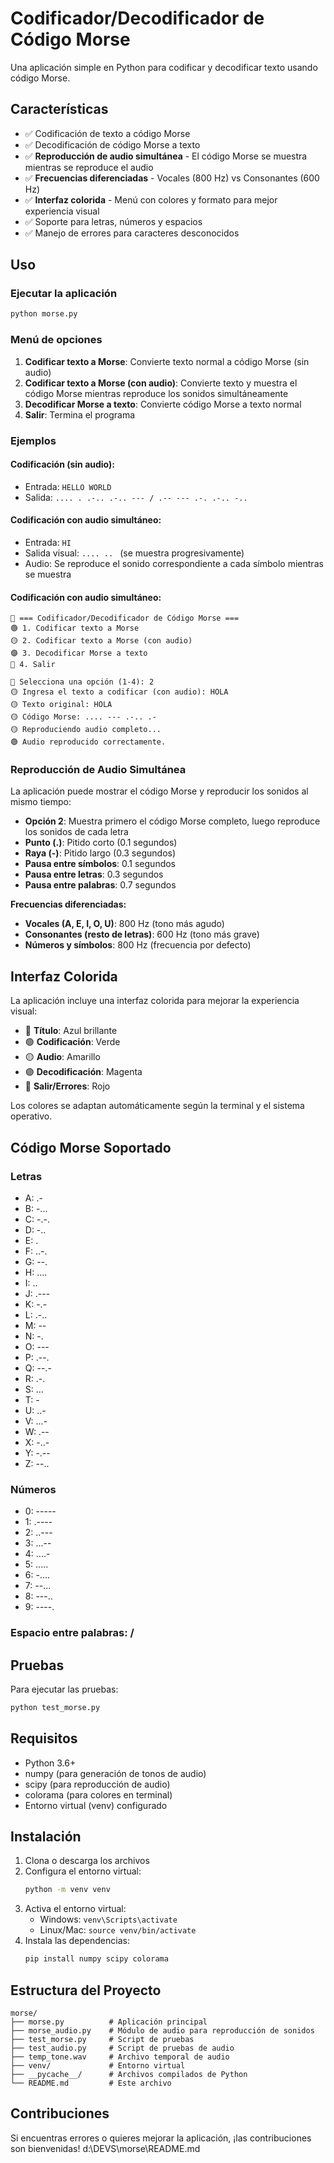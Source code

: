# Codificador/Decodificador de Código Morse

Una aplicación simple en Python para codificar y decodificar texto usando código Morse.

## Características

- ✅ Codificación de texto a código Morse
- ✅ Decodificación de código Morse a texto
- ✅ **Reproducción de audio simultánea** - El código Morse se muestra mientras se reproduce el audio
- ✅ **Frecuencias diferenciadas** - Vocales (800 Hz) vs Consonantes (600 Hz)
- ✅ **Interfaz colorida** - Menú con colores y formato para mejor experiencia visual
- ✅ Soporte para letras, números y espacios
- ✅ Manejo de errores para caracteres desconocidos

## Uso

### Ejecutar la aplicación

```bash
python morse.py
```

### Menú de opciones

1. **Codificar texto a Morse**: Convierte texto normal a código Morse (sin audio)
2. **Codificar texto a Morse (con audio)**: Convierte texto y muestra el código Morse mientras reproduce los sonidos simultáneamente
3. **Decodificar Morse a texto**: Convierte código Morse a texto normal
4. **Salir**: Termina el programa

### Ejemplos

#### Codificación (sin audio):
- Entrada: `HELLO WORLD`
- Salida: `.... . .-.. .-.. --- / .-- --- .-. .-.. -..`

#### Codificación con audio simultáneo:
- Entrada: `HI`
- Salida visual: `.... .. ` (se muestra progresivamente)
- Audio: Se reproduce el sonido correspondiente a cada símbolo mientras se muestra

#### Codificación con audio simultáneo:
```
🔵 === Codificador/Decodificador de Código Morse ===
🟢 1. Codificar texto a Morse
🟡 2. Codificar texto a Morse (con audio)
🟣 3. Decodificar Morse a texto
🔴 4. Salir

🔵 Selecciona una opción (1-4): 2
🟡 Ingresa el texto a codificar (con audio): HOLA
🟡 Texto original: HOLA
🟡 Código Morse: .... --- .-.. .-
🟡 Reproduciendo audio completo...
🟢 Audio reproducido correctamente.
```

### Reproducción de Audio Simultánea

La aplicación puede mostrar el código Morse y reproducir los sonidos al mismo tiempo:

- **Opción 2**: Muestra primero el código Morse completo, luego reproduce los sonidos de cada letra
- **Punto (.)**: Pitido corto (0.1 segundos)
- **Raya (-)**: Pitido largo (0.3 segundos)
- **Pausa entre símbolos**: 0.1 segundos
- **Pausa entre letras**: 0.3 segundos
- **Pausa entre palabras**: 0.7 segundos

**Frecuencias diferenciadas:**
- **Vocales (A, E, I, O, U)**: 800 Hz (tono más agudo)
- **Consonantes (resto de letras)**: 600 Hz (tono más grave)
- **Números y símbolos**: 800 Hz (frecuencia por defecto)

## Interfaz Colorida

La aplicación incluye una interfaz colorida para mejorar la experiencia visual:

- 🔵 **Título**: Azul brillante
- 🟢 **Codificación**: Verde
- 🟡 **Audio**: Amarillo
- 🟣 **Decodificación**: Magenta
- 🔴 **Salir/Errores**: Rojo

Los colores se adaptan automáticamente según la terminal y el sistema operativo.

## Código Morse Soportado

### Letras
- A: .-
- B: -...
- C: -.-.
- D: -..
- E: .
- F: ..-.
- G: --.
- H: ....
- I: ..
- J: .---
- K: -.- 
- L: .-..
- M: --
- N: -.
- O: ---
- P: .--.
- Q: --.-
- R: .-.
- S: ...
- T: -
- U: ..-
- V: ...-
- W: .--
- X: -..-
- Y: -.--
- Z: --..

### Números
- 0: -----
- 1: .----
- 2: ..---
- 3: ...--
- 4: ....-
- 5: .....
- 6: -....
- 7: --...
- 8: ---..
- 9: ----.

### Espacio entre palabras: /

## Pruebas

Para ejecutar las pruebas:

```bash
python test_morse.py
```

## Requisitos

- Python 3.6+
- numpy (para generación de tonos de audio)
- scipy (para reproducción de audio)
- colorama (para colores en terminal)
- Entorno virtual (venv) configurado

## Instalación

1. Clona o descarga los archivos
2. Configura el entorno virtual:
   ```bash
   python -m venv venv
   ```
3. Activa el entorno virtual:
   - Windows: `venv\Scripts\activate`
   - Linux/Mac: `source venv/bin/activate`
4. Instala las dependencias:
   ```bash
   pip install numpy scipy colorama
   ```

## Estructura del Proyecto

```
morse/
├── morse.py          # Aplicación principal
├── morse_audio.py    # Módulo de audio para reproducción de sonidos
├── test_morse.py     # Script de pruebas
├── test_audio.py     # Script de pruebas de audio
├── temp_tone.wav     # Archivo temporal de audio
├── venv/             # Entorno virtual
├── __pycache__/      # Archivos compilados de Python
└── README.md         # Este archivo
```

## Contribuciones

Si encuentras errores o quieres mejorar la aplicación, ¡las contribuciones son bienvenidas!</content>
<parameter name="filePath">d:\DEVS\morse\README.md

